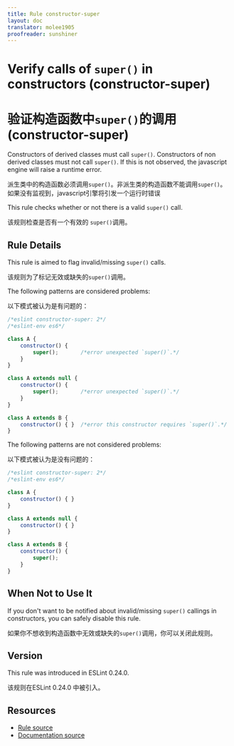 ```yaml
---
title: Rule constructor-super
layout: doc
translator: molee1905
proofreader: sunshiner
---
```

<!-- Note: No pull requests accepted for this file. See README.md in the root directory for details. -->
# Verify calls of `super()` in constructors (constructor-super)

# 验证构造函数中`super()`的调用 (constructor-super)

Constructors of derived classes must call `super()`.
Constructors of non derived classes must not call `super()`.
If this is not observed, the javascript engine will raise a runtime error.

派生类中的构造函数必须调用`super()`。非派生类的构造函数不能调用`super()`。如果没有监视到，javascript引擎将引发一个运行时错误

This rule checks whether or not there is a valid `super()` call.

该规则检查是否有一个有效的 `super()`调用。

## Rule Details

This rule is aimed to flag invalid/missing `super()` calls.

该规则为了标记无效或缺失的`super()`调用。

The following patterns are considered problems:

以下模式被认为是有问题的：

```js
/*eslint constructor-super: 2*/
/*eslint-env es6*/

class A {
    constructor() {
        super();       /*error unexpected `super()`.*/
    }
}

class A extends null {
    constructor() {
        super();       /*error unexpected `super()`.*/
    }
}

class A extends B {
    constructor() { }  /*error this constructor requires `super()`.*/
}
```

The following patterns are not considered problems:

以下模式被认为是没有问题的：

```js
/*eslint constructor-super: 2*/
/*eslint-env es6*/

class A {
    constructor() { }
}

class A extends null {
    constructor() { }
}

class A extends B {
    constructor() {
        super();
    }
}
```

## When Not to Use It

If you don't want to be notified about invalid/missing `super()` callings in constructors, you can safely disable this rule.

如果你不想收到构造函数中无效或缺失的`super()`调用，你可以关闭此规则。

## Version

This rule was introduced in ESLint 0.24.0.

该规则在ESLint 0.24.0 中被引入。

## Resources

* [Rule source](https://github.com/eslint/eslint/tree/master/lib/rules/constructor-super.js)
* [Documentation source](https://github.com/eslint/eslint/tree/master/docs/rules/constructor-super.md)
